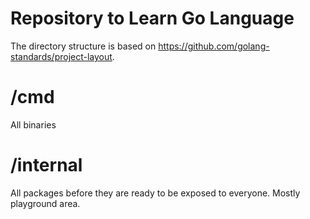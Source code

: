 # Repository to Learn Go Language
The directory structure is based on
https://github.com/golang-standards/project-layout.

# /cmd
All binaries

# /internal
All packages before they are ready to be exposed to everyone. Mostly playground
area.
